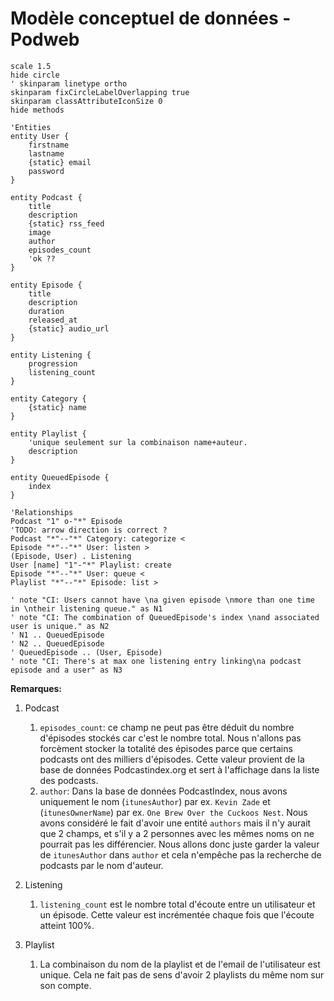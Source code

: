 # Modèle conceptuel de données - Podweb

```plantuml
scale 1.5
hide circle
' skinparam linetype ortho
skinparam fixCircleLabelOverlapping true
skinparam classAttributeIconSize 0
hide methods

'Entities
entity User {
	firstname
	lastname
	{static} email
	password
}

entity Podcast {
	title
	description
	{static} rss_feed
	image
	author
	episodes_count 
	'ok ??
}

entity Episode {
	title
	description
	duration
	released_at
	{static} audio_url
}

entity Listening {
	progression
	listening_count
}

entity Category {
	{static} name
}

entity Playlist {
	'unique seulement sur la combinaison name+auteur.
	description
}

entity QueuedEpisode {
	index
}

'Relationships
Podcast "1" o-"*" Episode
'TODO: arrow direction is correct ?
Podcast "*"--"*" Category: categorize <
Episode "*"--"*" User: listen >
(Episode, User) . Listening
User [name] "1"-"*" Playlist: create
Episode "*"--"*" User: queue <
Playlist "*"--"*" Episode: list >

' note "CI: Users cannot have \na given episode \nmore than one time in \ntheir listening queue." as N1
' note "CI: The combination of QueuedEpisode's index \nand associated user is unique." as N2
' N1 .. QueuedEpisode
' N2 .. QueuedEpisode
' QueuedEpisode .. (User, Episode)
' note "CI: There's at max one listening entry linking\na podcast episode and a user" as N3

```

**Remarques:**
1. Podcast
   1. `episodes_count`: ce champ ne peut pas être déduit du nombre d'épisodes stockés car c'est le nombre total. Nous n'allons pas forcèment stocker la totalité des épisodes parce que certains podcasts ont des milliers d'épisodes. Cette valeur provient de la base de données Podcastindex.org et sert à l'affichage dans la liste des podcasts.
   1. `author`: Dans la base de données PodcastIndex, nous avons uniquement le nom (`itunesAuthor`) par ex. `Kevin Zade` et (`itunesOwnerName`) par ex. `One Brew Over the Cuckoos Nest`. Nous avons considéré le fait d'avoir une entité `authors` mais il n'y aurait que 2 champs, et s'il y a 2 personnes avec les mêmes noms on ne pourrait pas les différencier. Nous allons donc juste garder la valeur de `itunesAuthor` dans `author` et cela n'empêche pas la recherche de podcasts par le nom d'auteur.

1. Listening
    1.  `listening_count` est le nombre total d'écoute entre un utilisateur et un épisode. Cette valeur est incrémentée chaque fois que l'écoute atteint 100%.
1. Playlist
   1. La combinaison du nom de la playlist et de l'email de l'utilisateur est unique. Cela ne fait pas de sens d'avoir 2 playlists du même nom sur son compte.


